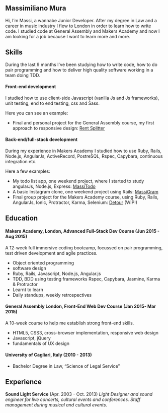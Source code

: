 ## Massimiliano Mura

Hi, I’m Massi, a wannabe Junior Developer. After my degree in Law and a career in music industry I flew to London in order to learn how to write code. I studied code at General Assembly and Makers Academy and now I am looking for a job because I want to learn more and more.

## Skills

During the last 9 months I've been studying how to write code, how to do pair programming and how to deliver high quality software working in a team doing TDD.

#### Front-end development

I studied how to use client-side Javascript (vanilla Js and Js frameworks), unit testing, end to end testing, css and Sass. 

Here you can see an example:
- Final and personal project for the General Assembly course, my first approach to responsive design: [Rent Splitter](https://github.com/MassimilianoMura/Rent-Splitter)

#### Back-end/full-stack development

During my experience in Makers Academy I studied how to use Ruby, Rails, Node.js, AngularJs, ActiveRecord, PostreSQL, Rspec, Capybara, continuous integration etc.

Here a few examples:
- My todo list app, one weekend project, where I started to study angularJs, Node.js, Express: [MassiTodo](https://github.com/MassimilianoMura/MassiToDo)
- A basic Instagram clone, one weekend project using Rails: [MassiGram](https://github.com/MassimilianoMura/MassiGram)
- Final group project for the Makers Academy course, using Ruby, Rails, AngularJs, Ionic, Protractor, Karma, Selenium: [Detour](https://github.com/zeus-org) (WIP!)

## Education

#### Makers Academy, London, Advanced Full-Stack Dev Course (Jun 2015 - Aug 2015)

A 12-week full immersive coding bootcamp, focussed on pair programming, test driven development and agile practices.

- Object oriented programming
- software design
- Ruby, Rails, Javascript, Node.js, Angular.js
- TDD, BDD using testing frameworks Rspec, Capybara, Jasmine, Karma & Protractor
- Learnt to learn
- Daily standups, weekly retrospectives

#### General Assembly London, Front-End Web Dev Course (Jan 2015- Mar 2015)

A 10-week course to help me establish strong front-end skills.

- HTML5, CSS3, cross-browser implementation, responsive web design
- Javascript, jQuery
- fundamentals of UX design

#### University of Cagliari, Italy (2010 - 2013)

- Bachelor Degree in Law, “Science of Legal Service”

## Experience

**Sound Light Service** (Apr. 2003 - Oct. 2013)
*Light Designer and sound engineer for live concerts, cultural events and conferences. Staff management during musical and cultural events.*
